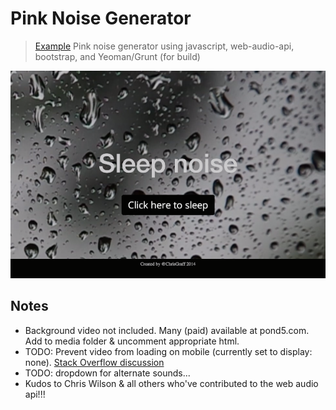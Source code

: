 # Pink Noise Generator  

> [Example](http://mvpacemaker.com) Pink noise generator using javascript, web-audio-api, bootstrap, and Yeoman/Grunt (for build)  

![](sleep_screenshot.png)  

## Notes  

* Background video not included. Many (paid) available at pond5.com.  Add to media folder & uncomment appropriate html.
* TODO: Prevent video from loading on mobile (currently set to display: none).  [Stack Overflow discussion](https://stackoverflow.com/questions/16105156/display-none-does-it-reduce-load-time-or-are-the-items-still-loaded-but-not-dis)  
* TODO: dropdown for alternate sounds...
* Kudos to Chris Wilson & all others who've contributed to the web audio api!!!

